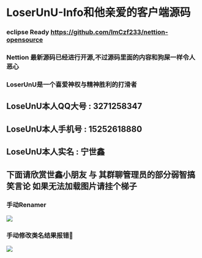 # LoserUnU-Info和他亲爱的客户端源码

### eclipse Ready https://github.com/ImCzf233/nettion-opensource
### Nettion 最新源码已经进行开源,不过源码里面的内容和狗屎一样令人恶心

### LoserUnU是一个喜爱神权与精神胜利的打滑者

## LoseUnU本人QQ大号 : 3271258347
## LoseUnU本人手机号 : 15252618880
## LoseUnU本人实名 : 宁世鑫

## 下面请欣赏世鑫小朋友 与 其群聊管理员的部分弱智搞笑言论 如果无法加载图片请挂个梯子
### 手动Renamer
![](https://github.com/purel4nd/LoserUnU-Info/blob/main/images/renamer.png)
### 手动修改类名结果报错🤣
![](https://github.com/purel4nd/LoserUnU-Info/blob/main/images/lol.png)
